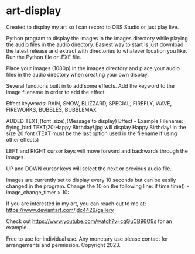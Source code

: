# art-display

Created to display my art so I can record to OBS Studio or just play live.

Python program to display the images in the images directory while playing the audio files in the audio directory.
Easiest way to start is just download the latest release and extract with directories to whatever location you like. Run the Python file or .EXE file.

Place your images (1080p) in the images directory and place your audio files in the audio directory when creating your own display.

Several functions built in to add some effects. Add the keyword to the image filename in order to add the effect.

Effect keywords: RAIN, SNOW, BLIZZARD, SPECIAL, FIREFLY, WAVE, FIREWORKS, BUBBLES, BUBBLEMAX

ADDED TEXT;(font_size);(Message to display) Effect - Example Filename: flying_bird TEXT;20;Happy Birthday!.jpg will display Happy Birthday! in the size 20 font
(TEXT must be the last option used in the filename if using other effects)

LEFT and RIGHT cursor keys will move forward and backwards through the images.

UP and DOWN cursor keys will select the next or previous audio file.

Images are currently set to display every 10 seconds but can be easily changed in the program. Change the 10 on the following line: if time.time() - image_change_timer > 10:

If you are interested in my art, you can reach out to me at: https://www.deviantart.com/jdc4429/gallery

Check out https://www.youtube.com/watch?v=cqGuCB96O9s for an example.

Free to use for individual use.  Any monetary use please contact for arrangements and permission. Copyright 2023.
